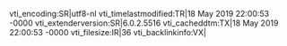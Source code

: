 vti_encoding:SR|utf8-nl
vti_timelastmodified:TR|18 May 2019 22:00:53 -0000
vti_extenderversion:SR|6.0.2.5516
vti_cacheddtm:TX|18 May 2019 22:00:53 -0000
vti_filesize:IR|36
vti_backlinkinfo:VX|

